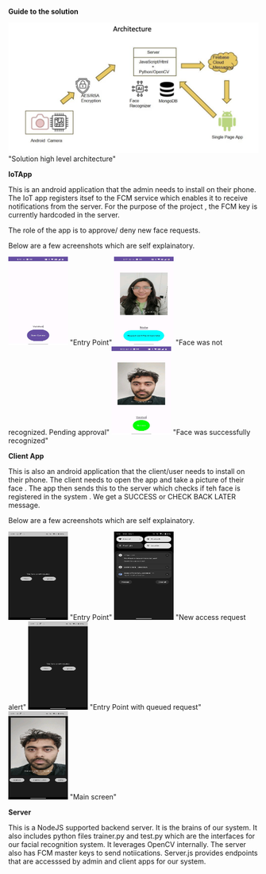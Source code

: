 **Guide to the solution**

<img src="./Results/arch.png">
 "Solution high level architecture"



**IoTApp**

This is an android application that the admin needs to install on their phone. The IoT app registers itsef to the FCM service which enables it to receive notifications from the server. For the purpose of the project , the FCM key is currently hardcoded in the server.

 The role of the app is to approve/ deny new face requests.

Below are a few acreenshots which are self explainatory.

<img src="./Results/entry.jpeg" width="120" height="178" > 
"Entry Point"

<img src="./Results/pending.jpeg" width="120" height="178" > 
"Face was not recognized. Pending approval"

<img src="./Results/success.jpeg" width="120" height="178" > 
"Face was successfully recognized"


**Client App**


This is also an android application that the client/user needs to install on their phone. The client needs to open the app and take a picture of their face . The app then sends this to the server which checks if teh face is registered in the system . We get a SUCCESS or CHECK BACK LATER message.

Below are a few acreenshots which are self explainatory.

<img src="./Results/adminidlestate.png" width="120" height="178"> 
 "Entry Point"

<img src="./Results/adminnotif.png" width="120" height="178" > 
"New access request alert"

<img src="./Results/newrequest.png" width="120" height="178" > 
"Entry Point with queued request"

<img src="./Results/mainscreen.png" width="120" height="178"> 
"Main screen"


**Server**


This is a NodeJS supported backend server. It is the brains of our system. It also includes python files trainer.py and test.py which are the interfaces for our facial recognition system. It leverages OpenCV internally. The server also has FCM master keys to send notiications. 
Server.js provides endpoints that are accesssed by admin and client apps for our system.